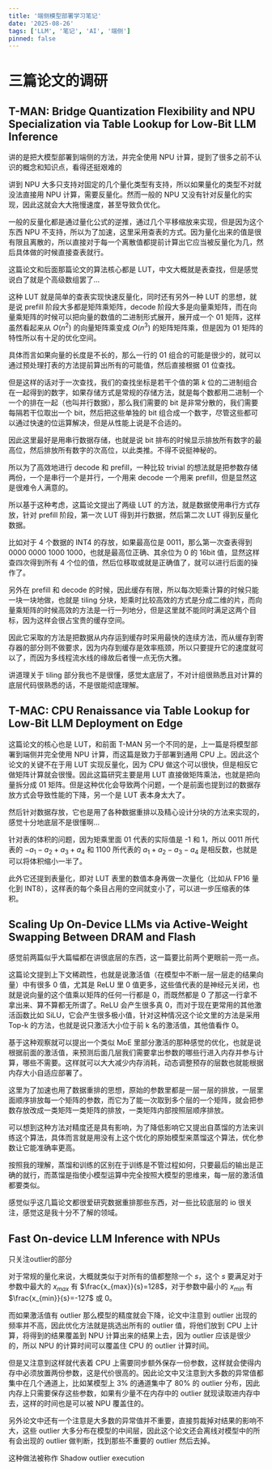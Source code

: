 ```yaml
---
title: '端侧模型部署学习笔记'
date: '2025-08-26'
tags: ['LLM', '笔记', 'AI', '端侧']
pinned: false
---
```


# 三篇论文的调研

## T-MAN: Bridge Quantization Flexibility and NPU Specialization via Table Lookup for Low-Bit LLM Inference

讲的是把大模型部署到端侧的方法，并完全使用 NPU 计算，提到了很多之前不认识的概念和知识点，看得还挺艰难的

讲到 NPU 大多只支持对固定的几个量化类型有支持，所以如果量化的类型不对就没法直接用 NPU 计算，需要反量化。然而一般的 NPU 又没有针对反量化的实现，因此这就会大大拖慢速度，甚至导致负优化。

一般的反量化都是通过量化公式的逆推，通过几个平移缩放来实现，但是因为这个东西 NPU 不支持，所以为了加速，这里采用查表的方式。因为量化出来的值是很有限且离散的，所以直接对于每一个离散值都提前计算出它应当被反量化为几，然后具体做的时候直接查表就行。

这篇论文和后面那篇论文的算法核心都是 LUT，中文大概就是表查找，但是感觉说白了就是个高级数组罢了...

这种 LUT 就是简单的查表实现快速反量化，同时还有另外一种 LUT 的思想，就是说 prefill 阶段大多都是矩阵乘矩阵，decode 阶段大多是向量乘矩阵，而在向量乘矩阵的时候可以把向量的数值的二进制形式展开，展开成一个 01 矩阵，这样虽然看起来从 $O(n^2)$ 的向量矩阵乘变成 $O(n^3)$ 的矩阵矩阵乘，但是因为 01 矩阵的特性所以有十足的优化空间。

具体而言如果向量的长度是不长的，那么一行的 01 组合的可能是很少的，就可以通过预处理打表的方法提前算出所有的可能值，然后直接根据 01 位查找。

但是这样的话对于一次查找，我们的查找坐标是若干个值的第 $k$ 位的二进制组合在一起得到的数字，如果存储方式是常规的存储方法，就是每个数都用二进制一个一个的排在一起（也叫并行数据），那么我们需要的 bit 是非常分散的，我们需要每隔若干位取出一个 bit，然后把这些单独的 bit 组合成一个数字，尽管这些都可以通过快速的位运算解决，但是从性能上说是不合适的。

因此这里最好是用串行数据存储，也就是说 bit 排布的时候显示排放所有数字的最高位，然后排放所有数字的次高位，以此类推。不得不说挺神秘的。

所以为了高效地进行 decode 和 prefill，一种比较 trivial 的想法就是把参数存储两份，一个是串行一个是并行，一个用来 decode 一个用来 prefill，但是显然这是很难令人满意的。

所以基于这种考虑，这篇论文提出了两级 LUT 的方法，就是数据使用串行方式存放，针对 prefill 阶段，第一次 LUT 得到并行数据，然后第二次 LUT 得到反量化数据。

比如对于 4 个数据的 INT4 的存放，如果最高位是 0011，那么第一次查表得到 0000 0000 1000 1000，也就是最高位正确、其余位为 0 的 16bit 值，显然这样查四次得到所有 4 个位的值，然后位移取或就是正确值了，就可以进行后面的操作了。

另外在 prefill 和 decode 的时候，因此缓存有限，所以每次矩乘计算的时候只能一块一块地做，也就是 tiling 分块，矩乘时比较高效的方式是分成二维的片，而向量乘矩阵的时候高效的方法是一行一列地分，但是这里就不能同时满足这两个目标，因为这样会很占宝贵的缓存空间。

因此它采取的方法是把数据从内存运到缓存时采用最快的连续方法，而从缓存到寄存器的部分则不做要求，因为内存到缓存是效率瓶颈，所以只要提升它的速度就可以了，而因为多线程流水线的缘故后者慢一点无伤大雅。

讲道理关于 tiling 部分我也不是很懂，感觉太底层了，不对计组很熟悉且对计算的底层代码很熟悉的话，不是很能彻底理解。

## T-MAC: CPU Renaissance via Table Lookup for Low-Bit LLM Deployment on Edge

这篇论文的核心也是 LUT，和前面 T-MAN 另一个不同的是，上一篇是将模型部署到端侧并完全使用 NPU 计算，而这篇是致力于部署到通用 CPU 上。因此这个论文的关键不在于用 LUT 实现反量化，因为 CPU 做这个可以很快，但是相反它做矩阵计算就会很慢。因此这篇研究主要是用 LUT 直接做矩阵乘法，也就是把向量拆分成 01 矩阵。但是这种优化会导致两个问题，一个是前面也提到过的数据存放方式会导致性能的下降，另一个是 LUT 表本身太大了。

然后针对数据存放，它也是用了各种数据重排以及精心设计分块的方法来实现的，感觉十分地底层不是很懂啊...

针对表的体积的问题，因为矩乘里面 01 代表的实际值是 -1 和 1，所以 0011 所代表的 $-a_1-a_2+a_3+a_4$ 和 1100 所代表的 $a_1+a_2-a_3-a_4$ 是相反数，也就是可以将体积缩小一半了。

此外它还提到表量化，即对 LUT 表里的数值本身再做一次量化（比如从 FP16 量化到 INT8），这样表的每个条目占用的空间就变小了，可以进一步压缩表的体积。

## Scaling Up On-Device LLMs via Active-Weight Swapping Between DRAM and Flash

感觉前两篇似乎大篇幅都在讲很底层的东西，这一篇要比前两个更眼前一亮一点。

这篇论文提到上下文稀疏性，也就是说激活值（在模型中不断一层一层走的结果向量）中有很多 0 值，尤其是 ReLU 里 0 值更多，这些值代表的是神经元关闭，也就是说向量的这个值乘以矩阵的任何一行都是 0，而既然都是 0 了那这一行拿不拿出来、算不算都无所谓了。ReLU 会产生很多真 0，而对于现在更常用的其他激活函数比如 SiLU，它会产生很多极小值，针对这种情况这个论文里的方法是采用 Top-k 的方法，也就是说只激活大小位于前 k 名的激活值，其他值看作 0。

基于这种观察就可以提出一个类似 MoE 里部分激活的那种感觉的优化，也就是说根据前面的激活值，来预测后面几层我们需要拿出参数的哪些行进入内存并参与计算，哪些不需要。这样就可以大大减少内存消耗，动态调整预存的层数也就能根据内存大小自适应部署了。

这里为了加速也用了数据重排的思想，原始的参数里都是一层一层的排放，一层里面顺序排放每一个矩阵的参数，而它为了能一次取到多个层的一个矩阵，就会把参数存放改成一类矩阵一类矩阵的排放，一类矩阵内部按照层顺序排放。

可以想到这种方法对精度还是具有影响，为了降低影响它又提出自蒸馏的方法来训练这个算法，具体而言就是用没有上这个优化的原始模型来蒸馏这个算法，优化参数让它能准确率更高。

按照我的理解，蒸馏和训练的区别在于训练是不管过程如何，只要最后的输出是正确的就行，而蒸馏是指使小模型运算中完全按照大模型的思维来，每一层的激活值都要类似。

感觉似乎这几篇论文都很爱研究数据重排那些东西，对一些比较底层的 io 很关注，感觉这是我十分不了解的领域。

## Fast On-device LLM Inference with NPUs

只关注outlier的部分

对于常规的量化来说，大概就类似于对所有的值都整除一个 $s$，这个 $s$ 要满足对于参数中最大的 $x_{max}$ 有 $\frac{x_{max}}{s}=128$，对于参数中最小的 $x_{min}$ 有 $\frac{x_{min}}{s}=-127$ 或 $0$。

而如果激活值有 outlier 那么模型的精度就会下降，论文中注意到 outlier 出现的频率并不高，因此优化方法就是挑选出所有的 outlier 值，将他们放到 CPU 上计算，将得到的结果覆盖到 NPU 计算出来的结果上去，因为 outlier 应该是很少的，所以 NPU 的计算时间可以覆盖住 CPU 的 outlier 计算时间。

但是又注意到这样就代表着 CPU 上需要同步额外保存一份参数，这样就会使得内存中必须放置两份参数，这是代价很高的。因此论文中又注意到大多数的异常值都集中在几个通道上，比如某模型上 3% 的通道集中了 80% 的 outlier 分布，因此内存上只需要保存这些参数，如果有少量不在内存中的 outlier 就现读取进内存中去，这样的时间也是可以被 NPU 覆盖住的。

另外论文中还有一个注意是大多数的异常值并不重要，直接剪裁掉对结果的影响不大，这些 outlier 大多分布在模型的中间层，因此这个论文还会离线对模型中的所有会出现的 outlier 做判断，找到那些不重要的 outlier 然后去掉。

这种做法被称作 Shadow outlier execution